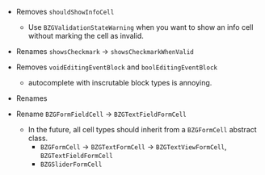 * Removes `shouldShowInfoCell`
  - Use `BZGValidationStateWarning` when you want to show an info cell without marking the cell as invalid.

* Renames `showsCheckmark` -> `showsCheckmarkWhenValid`

* Removes `voidEditingEventBlock` and `boolEditingEventBlock`
  - autocomplete with inscrutable block types is annoying.

* Renames

* Rename `BZGFormFieldCell` -> `BZGTextFieldFormCell`
  - In the future, all cell types should inherit from a `BZGFormCell` abstract class.
    - `BZGFormCell` -> `BZGTextFormCell` -> `BZGTextViewFormCell`, `BZGTextFieldFormCell`
    - `BZGSliderFormCell`


